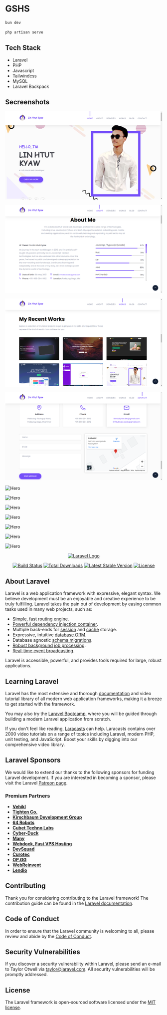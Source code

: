 # GSHS

```sh
bun dev
```

```sh
php artisan serve
```

## Tech Stack
- Laravel
- PHP
- Javascript
- Tailwindcss
- MySQL
- Laravel Backpack

## Secreenshots

![Hero](https://github.com/linhtutkyawdev/my-portfolio/blob/master/public/assets/images/screenshots/s-1.png?raw=true)

![Hero](https://github.com/linhtutkyawdev/my-portfolio/blob/master/public/assets/images/screenshots/s-2.png?raw=true)

![Hero](https://github.com/linhtutkyawdev/my-portfolio/blob/master/public/assets/images/screenshots/s-3.png?raw=true)

![Hero](https://github.com/linhtutkyawdev/my-portfolio/blob/master/public/assets/images/screenshots/s-4.png?raw=true)

![Hero](https://github.com/linhtutkyawdev/my-portfolio/blob/master/public/assets/images/screenshots/s-5.png?raw=true)

![Hero](https://github.com/linhtutkyawdev/my-portfolio/blob/master/public/assets/images/screenshots/s-6.png?raw=true)

![Hero](https://github.com/linhtutkyawdev/my-portfolio/blob/master/public/assets/images/screenshots/s-7.png?raw=true)

![Hero](https://github.com/linhtutkyawdev/my-portfolio/blob/master/public/assets/images/screenshots/s-8.png?raw=true)

![Hero](https://github.com/linhtutkyawdev/my-portfolio/blob/master/public/assets/images/screenshots/s-9.png?raw=true)

![Hero](https://github.com/linhtutkyawdev/my-portfolio/blob/master/public/assets/images/screenshots/s-10.png?raw=true)

![Hero](https://github.com/linhtutkyawdev/my-portfolio/blob/master/public/assets/images/screenshots/s-11.png?raw=true)

<p align="center"><a href="https://laravel.com" target="_blank"><img src="https://raw.githubusercontent.com/laravel/art/master/logo-lockup/5%20SVG/2%20CMYK/1%20Full%20Color/laravel-logolockup-cmyk-red.svg" width="400" alt="Laravel Logo"></a></p>

<p align="center">
<a href="https://github.com/laravel/framework/actions"><img src="https://github.com/laravel/framework/workflows/tests/badge.svg" alt="Build Status"></a>
<a href="https://packagist.org/packages/laravel/framework"><img src="https://img.shields.io/packagist/dt/laravel/framework" alt="Total Downloads"></a>
<a href="https://packagist.org/packages/laravel/framework"><img src="https://img.shields.io/packagist/v/laravel/framework" alt="Latest Stable Version"></a>
<a href="https://packagist.org/packages/laravel/framework"><img src="https://img.shields.io/packagist/l/laravel/framework" alt="License"></a>
</p>

## About Laravel

Laravel is a web application framework with expressive, elegant syntax. We believe development must be an enjoyable and creative experience to be truly fulfilling. Laravel takes the pain out of development by easing common tasks used in many web projects, such as:

- [Simple, fast routing engine](https://laravel.com/docs/routing).
- [Powerful dependency injection container](https://laravel.com/docs/container).
- Multiple back-ends for [session](https://laravel.com/docs/session) and [cache](https://laravel.com/docs/cache) storage.
- Expressive, intuitive [database ORM](https://laravel.com/docs/eloquent).
- Database agnostic [schema migrations](https://laravel.com/docs/migrations).
- [Robust background job processing](https://laravel.com/docs/queues).
- [Real-time event broadcasting](https://laravel.com/docs/broadcasting).

Laravel is accessible, powerful, and provides tools required for large, robust applications.

## Learning Laravel

Laravel has the most extensive and thorough [documentation](https://laravel.com/docs) and video tutorial library of all modern web application frameworks, making it a breeze to get started with the framework.

You may also try the [Laravel Bootcamp](https://bootcamp.laravel.com), where you will be guided through building a modern Laravel application from scratch.

If you don't feel like reading, [Laracasts](https://laracasts.com) can help. Laracasts contains over 2000 video tutorials on a range of topics including Laravel, modern PHP, unit testing, and JavaScript. Boost your skills by digging into our comprehensive video library.

## Laravel Sponsors

We would like to extend our thanks to the following sponsors for funding Laravel development. If you are interested in becoming a sponsor, please visit the Laravel [Patreon page](https://patreon.com/taylorotwell).

### Premium Partners

- **[Vehikl](https://vehikl.com/)**
- **[Tighten Co.](https://tighten.co)**
- **[Kirschbaum Development Group](https://kirschbaumdevelopment.com)**
- **[64 Robots](https://64robots.com)**
- **[Cubet Techno Labs](https://cubettech.com)**
- **[Cyber-Duck](https://cyber-duck.co.uk)**
- **[Many](https://www.many.co.uk)**
- **[Webdock, Fast VPS Hosting](https://www.webdock.io/en)**
- **[DevSquad](https://devsquad.com)**
- **[Curotec](https://www.curotec.com/services/technologies/laravel/)**
- **[OP.GG](https://op.gg)**
- **[WebReinvent](https://webreinvent.com/?utm_source=laravel&utm_medium=github&utm_campaign=patreon-sponsors)**
- **[Lendio](https://lendio.com)**

## Contributing

Thank you for considering contributing to the Laravel framework! The contribution guide can be found in the [Laravel documentation](https://laravel.com/docs/contributions).

## Code of Conduct

In order to ensure that the Laravel community is welcoming to all, please review and abide by the [Code of Conduct](https://laravel.com/docs/contributions#code-of-conduct).

## Security Vulnerabilities

If you discover a security vulnerability within Laravel, please send an e-mail to Taylor Otwell via [taylor@laravel.com](mailto:taylor@laravel.com). All security vulnerabilities will be promptly addressed.

## License

The Laravel framework is open-sourced software licensed under the [MIT license](https://opensource.org/licenses/MIT).
